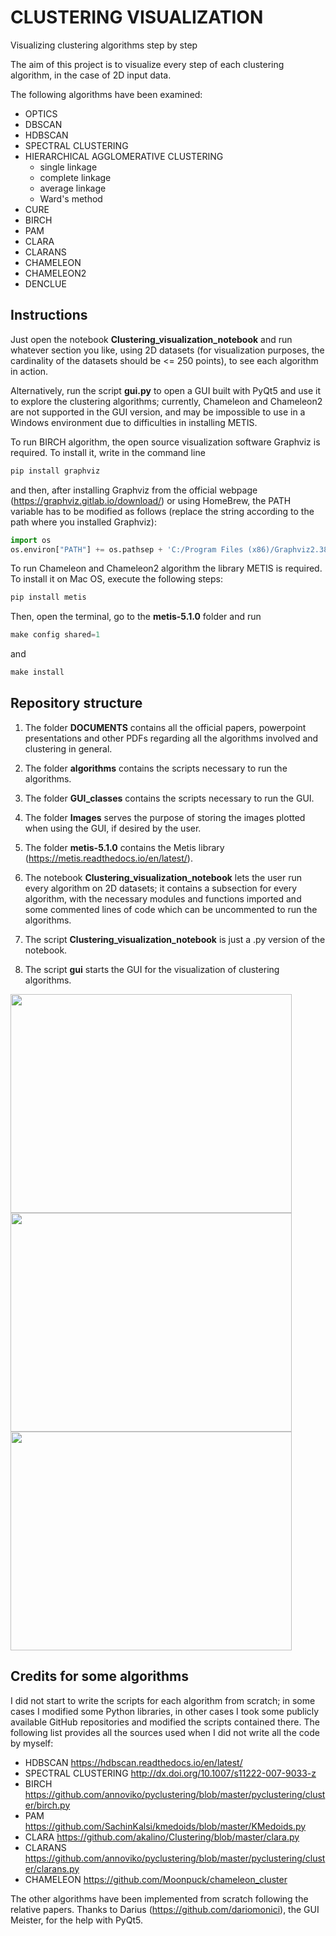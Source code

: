 # CLUSTERING VISUALIZATION
Visualizing clustering algorithms step by step

The aim of this project is to visualize every step of each clustering algorithm, in the case of 2D input data.

The following algorithms have been examined:
- OPTICS
- DBSCAN
- HDBSCAN
- SPECTRAL CLUSTERING
- HIERARCHICAL AGGLOMERATIVE CLUSTERING
  - single linkage
  - complete linkage
  - average linkage
  - Ward's method
- CURE
- BIRCH
- PAM
- CLARA
- CLARANS
- CHAMELEON
- CHAMELEON2
- DENCLUE

## Instructions
Just open the notebook **Clustering_visualization_notebook** and run whatever section you like, using 2D datasets (for visualization purposes, the cardinality of the datasets should be <= 250 points), to see each algorithm in action.

Alternatively, run the script **gui.py** to open a GUI built with PyQt5 and use it to explore the clustering algorithms; currently, Chameleon and Chameleon2 are
not supported in the GUI version, and may be impossible to use in a Windows environment due to difficulties in installing METIS.

To run BIRCH algorithm, the open source visualization software Graphviz is required. To install it, write in the command line
```python
pip install graphviz
```
and then, after installing Graphviz from the official webpage (https://graphviz.gitlab.io/download/) or using HomeBrew,
the PATH variable has to be modified as follows (replace the string according to the path where you installed Graphviz):
```python
import os
os.environ["PATH"] += os.pathsep + 'C:/Program Files (x86)/Graphviz2.38/bin'
```

To run Chameleon and Chameleon2 algorithm the library METIS is required. To install it on Mac OS, execute the following steps:
```python
pip install metis
```
Then, open the terminal, go to the **metis-5.1.0** folder and run
```python
make config shared=1
```
and
```python
make install
```
## Repository structure

1) The folder **DOCUMENTS** contains all the official papers, powerpoint presentations and other PDFs regarding all the algorithms involved and clustering in general.

2) The folder **algorithms** contains the scripts necessary to run the algorithms.

3) The folder **GUI_classes** contains the scripts necessary to run the GUI.

4) The folder **Images** serves the purpose of storing the images plotted when using the GUI, if desired by the user.

5) The folder **metis-5.1.0** contains the Metis library (https://metis.readthedocs.io/en/latest/).

6) The notebook **Clustering_visualization_notebook** lets the user run every algorithm on 2D datasets; it contains a subsection for every algorithm, with the necessary modules and functions imported and some commented lines of code which can be uncommented to run the algorithms.

7) The script **Clustering_visualization_notebook** is just a .py version of the notebook.

8) The script **gui** starts the GUI for the visualization of clustering algorithms.

<img src="https://raw.githubusercontent.com/guglielmosanchini/Clustering/master/Images/README_pics/pic1_gui.JPG" width="450" height="350">

<img src="https://raw.githubusercontent.com/guglielmosanchini/Clustering/master/Images/README_pics/pic2_gui.JPG" width="450" height="350">

<img src="https://raw.githubusercontent.com/guglielmosanchini/Clustering/master/Images/README_pics/pic3_gui.JPG" width="450" height="350">

## Credits for some algorithms
I did not start to write the scripts for each algorithm from scratch; in some cases I modified some Python libraries, in other cases I took some publicly available GitHub repositories and modified the scripts contained there. The following list provides all the sources used when I did not write all the code by myself:

- HDBSCAN
https://hdbscan.readthedocs.io/en/latest/
- SPECTRAL CLUSTERING
http://dx.doi.org/10.1007/s11222-007-9033-z
- BIRCH
https://github.com/annoviko/pyclustering/blob/master/pyclustering/cluster/birch.py
- PAM
https://github.com/SachinKalsi/kmedoids/blob/master/KMedoids.py
- CLARA
https://github.com/akalino/Clustering/blob/master/clara.py
- CLARANS
https://github.com/annoviko/pyclustering/blob/master/pyclustering/cluster/clarans.py
- CHAMELEON
https://github.com/Moonpuck/chameleon_cluster

The other algorithms have been implemented from scratch following the relative papers. Thanks to Darius (https://github.com/dariomonici), 
the GUI Meister, for the help with PyQt5.
